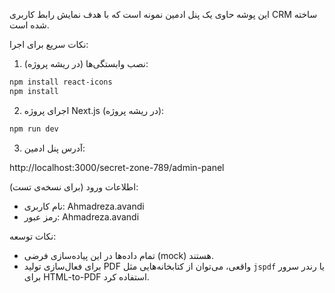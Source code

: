 این پوشه حاوی یک پنل ادمین نمونه است که با هدف نمایش رابط کاربری CRM ساخته شده است.

نکات سریع برای اجرا:

1. نصب وابستگی‌ها (در ریشه پروژه):

```bash
npm install react-icons
npm install
```

2. اجرای پروژه Next.js (در ریشه پروژه):

```bash
npm run dev
```

3. آدرس پنل ادمین:

http://localhost:3000/secret-zone-789/admin-panel

اطلاعات ورود (برای نسخه‌ی تست):
- نام کاربری: Ahmadreza.avandi
- رمز عبور: Ahmadreza.avandi

نکات توسعه:
- تمام داده‌ها در این پیاده‌سازی فرضی (mock) هستند.
- برای فعال‌سازی تولید PDF واقعی، می‌توان از کتابخانه‌هایی مثل `jspdf` یا رندر سرور برای HTML-to-PDF استفاده کرد.
